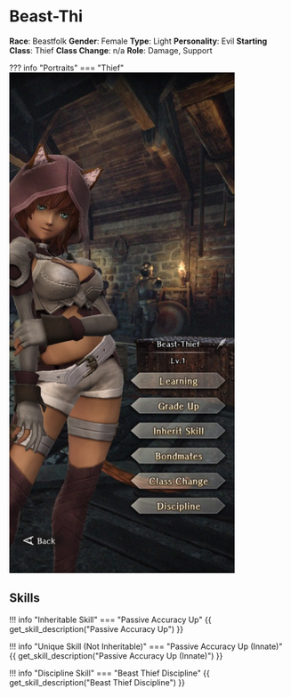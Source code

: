 # Beast-Thi

**Race**: Beastfolk
**Gender**: Female
**Type**: Light
**Personality**: Evil
**Starting Class**: Thief
**Class Change**: n/a
**Role**: Damage, Support

??? info "Portraits"
    === "Thief"
        ![](../img/beast-thi-thief.jpg)

## Skills

!!! info "Inheritable Skill"
    === "Passive Accuracy Up"
        {{ get_skill_description("Passive Accuracy Up") }}

!!! info "Unique Skill (Not Inheritable)"
    === "Passive Accuracy Up (Innate)"
        {{ get_skill_description("Passive Accuracy Up (Innate)") }}

!!! info "Discipline Skill"
    === "Beast Thief Discipline"
        {{ get_skill_description("Beast Thief Discipline") }}
